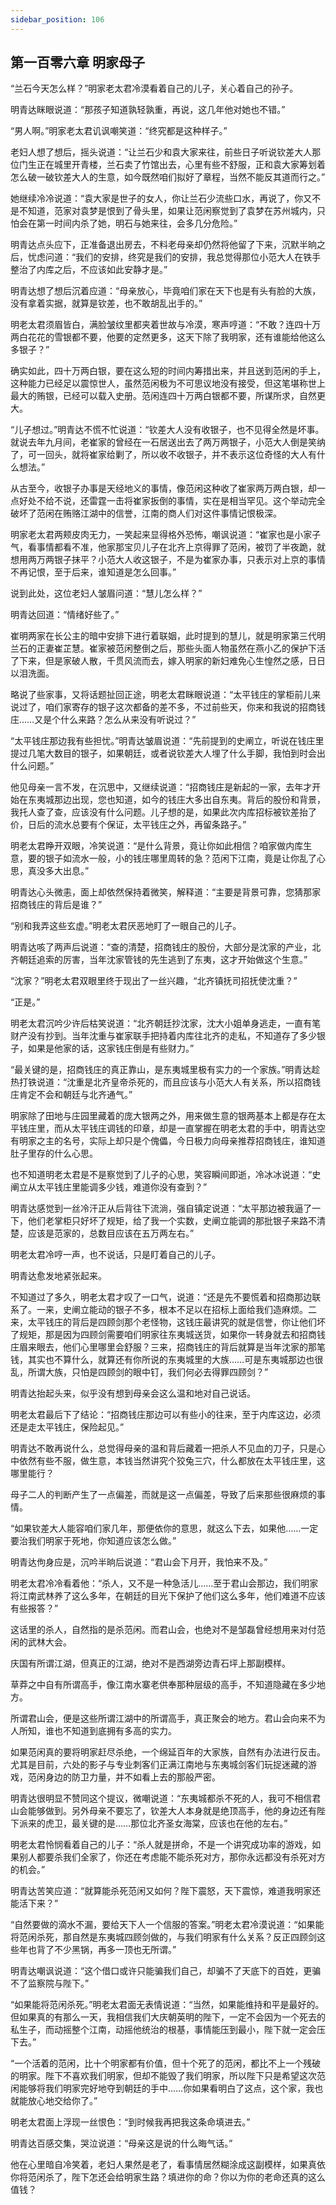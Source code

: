 ```yaml
---
sidebar_position: 106
---
```


## 第一百零六章 **明家母子**

“兰石今天怎么样？”明家老太君冷漠看着自己的儿子，关心着自己的孙子。

明青达眯眼说道：“那孩子知道孰轻孰重，再说，这几年他对她也不错。”

“男人啊。”明家老太君讥讽嘲笑道：“终究都是这种样子。”

老妇人想了想后，摇头说道：“让兰石少和袁大家来往，前些日子听说钦差大人那位门生正在城里开青楼，兰石卖了竹馆出去，心里有些不舒服，正和袁大家筹划着怎么破一破钦差大人的生意，如今既然咱们拟好了章程，当然不能反其道而行之。”

她继续冷冷说道：“袁大家是世子的女人，你让兰石少流些口水，再说了，你又不是不知道，范家对袁梦是恨到了骨头里，如果让范闲察觉到了袁梦在苏州城内，只怕会在第一时间内杀了她，明石与她来往，会多几分危险。”

明青达点头应下，正准备退出房去，不料老母亲却仍然将他留了下来，沉默半晌之后，忧虑问道：“我们的安排，终究是我们的安排，我总觉得那位小范大人在铁手整治了内库之后，不应该如此安静才是。”

明青达想了想后沉着应道：“母亲放心，毕竟咱们家在天下也是有头有脸的大族，没有拿着实据，就算是钦差，也不敢胡乱出手的。”

明老太君须眉皆白，满脸皱纹里都夹着世故与冷漠，寒声哼道：“不敢？连四十万两白花花的雪银都不要，他要的定然更多，这天下除了我明家，还有谁能给他这么多银子？”

确实如此，四十万两白银，要在这么短的时间内筹措出来，并且送到范闲的手上，这种能力已经足以震惊世人，虽然范闲极为不可思议地没有接受，但这笔堪称世上最大的贿银，已经可以载入史册。范闲连四十万两白银都不要，所谋所求，自然更大。

“儿子想过。”明青达不慌不忙说道：“钦差大人没有收银子，也不见得全然是坏事。就说去年九月间，老崔家的曾经在一石居送出去了两万两银子，小范大人倒是笑纳了，可一回头，就将崔家给剿了，所以收不收银子，并不表示这位奇怪的大人有什么想法。”

从古至今，收银子办事是天经地义的事情，像范闲这种收了崔家两万两白银，却一点好处不给不说，还雷霆一击将崔家扳倒的事情，实在是相当罕见。这个举动完全破坏了范闲在贿赂江湖中的信誉，江南的商人们对这件事情记恨极深。

明家老太君两颊皮肉无力，一笑起来显得格外恐怖，嘲讽说道：“崔家也是小家子气，看事情都看不准，他家那宝贝儿子在北齐上京得罪了范闲，被罚了半夜跪，就想用两万两银子抹平？小范大人收这银子，不是为崔家办事，只表示对上京的事情不再记恨，至于后来，谁知道是怎么回事。”

说到此处，这位老妇人皱眉问道：“慧儿怎么样？”

明青达回道：“情绪好些了。”

崔明两家在长公主的暗中安排下进行着联姻，此时提到的慧儿，就是明家第三代明兰石的正妻崔芷慧。崔家被范闲整倒之后，那些头面人物虽然在燕小乙的保护下活了下来，但是家破人散，千贯风流而去，嫁入明家的新妇难免心生惶然之感，日日以泪洗面。

略说了些家事，又将话题扯回正途，明老太君眯眼说道：“太平钱庄的掌柜前儿来说过了，咱们家寄存的银子这次都备的差不多，不过前些天，你来和我说的招商钱庄……又是个什么来路？怎么从来没有听说过？”

“太平钱庄那边我有些担忧。”明青达皱眉说道：“先前提到的史阐立，听说在钱庄里提过几笔大数目的银子，如果朝廷，或者说钦差大人埋了什么手脚，我怕到时会出什么问题。”

他见母亲一言不发，在沉思中，又继续说道：“招商钱庄是新起的一家，去年才开始在东夷城那边出现，您也知道，如今的钱庄大多出自东夷。背后的股份和背景，我托人查了查，应该没有什么问题。儿子想的是，如果此次内库招标被钦差抬了价，日后的流水总要有个保证，太平钱庄之外，再留条路子。”

明老太君睁开双眼，冷笑说道：“是什么背景，竟让你如此相信？咱家做内库生意，要的银子如流水一般，小的钱庄哪里周转的急？范闲下江南，竟是让你乱了心思，真没多大出息。”

明青达心头微恚，面上却依然保持着微笑，解释道：“主要是背景可靠，您猜那家招商钱庄的背后是谁？”

“别和我弄这些玄虚。”明老太君厌恶地盯了一眼自己的儿子。

明青达咳了两声后说道：“查的清楚，招商钱庄的股份，大部分是沈家的产业，北齐朝廷追索的厉害，当年沈家管钱的先生逃到了东夷，这才开始做这个生意。”

“沈家？”明老太君双眼里终于现出了一丝兴趣，“北齐镇抚司招抚使沈重？”

“正是。”

明老太君沉吟少许后枯笑说道：“北齐朝廷抄沈家，沈大小姐单身逃走，一直有笔财产没有抄到。当年沈重与崔家联手把持着内库往北齐的走私，不知道存了多少银子，如果是他家的话，这家钱庄倒是有些财力。”

“最关键的是，招商钱庄的真正靠山，是东夷城里极有实力的一个家族。”明青达趁热打铁说道：“沈重是北齐皇帝杀死的，而且应该与小范大人有关系，所以招商钱庄肯定不会和朝廷与北齐通气。”

明家除了田地与庄园里藏着的庞大银两之外，用来做生意的银两基本上都是存在太平钱庄里，而从太平钱庄调钱的印章，却是一直掌握在明老太君的手中，明青达空有明家之主的名号，实际上却只是个傀儡，今日极力向母亲推荐招商钱庄，谁知道肚子里存的什么心思。

也不知道明老太君是不是察觉到了儿子的心思，笑容瞬间即逝，冷冰冰说道：“史阐立从太平钱庄里能调多少钱，难道你没有查到？”

明青达感觉到一丝冷汗正从后背往下流淌，强自镇定说道：“太平那边被我逼了一下，他们老掌柜只好坏了规矩，给了我一个实数，史阐立能调的那批银子来路不清楚，应该是范家的，总数目应该在五万两左右。”

明老太君冷哼一声，也不说话，只是盯着自己的儿子。

明青达愈发地紧张起来。

不知道过了多久，明老太君才叹了一口气，说道：“还是先不要慌着和招商那边联系了。一来，史阐立能动的银子不多，根本不足以在招标上面给我们造麻烦。二来，太平钱庄的背后是四顾剑那个老怪物，这钱庄最讲究的就是信誉，你让他们坏了规矩，那是因为四顾剑需要咱们明家往东夷城送货，如果你一转身就去和招商钱庄眉来眼去，他们心里哪里会舒服？三来，招商钱庄的背后就算是当年沈家的那笔钱，其实也不算什么，就算还有你所说的东夷城里的大族……可是东夷城那边也很乱，所谓大族，只怕是四顾剑的眼中钉，我们何必去得罪四顾剑？”

明青达抬起头来，似乎没有想到母亲会这么温和地对自己说话。

明老太君最后下了结论：“招商钱庄那边可以有些小的往来，至于内库这边，必须还是走太平钱庄，保险起见。”

明青达不敢再说什么，总觉得母亲的温和背后藏着一把杀人不见血的刀子，只是心中依然有些不服，做生意，本钱当然讲究个狡兔三穴，什么都放在太平钱庄里，这哪里能行？

母子二人的判断产生了一点偏差，而就是这一点偏差，导致了后来那些很麻烦的事情。

“如果钦差大人能容咱们家几年，那便依你的意思，就这么下去，如果他……一定要治我们明家于死地，你知道应该怎么做。”

明青达佝身应是，沉吟半晌后说道：“君山会下月开，我怕来不及。”

明老太君冷冷看着他：“杀人，又不是一种急活儿……至于君山会那边，我们明家将江南武林养了这么多年，在朝廷的目光下保护了他们这么多年，他们难道不应该有些报答？”

这话里的杀人，自然指的是杀范闲。而君山会，也绝对不是邹磊曾经想用来对付范闲的武林大会。

庆国有所谓江湖，但真正的江湖，绝对不是西湖旁边青石坪上那副模样。

草莽之中自有所谓高手，像江南水寨老供奉那种层级的高手，不知道隐藏在多少地方。

所谓君山会，便是这些所谓江湖中的所谓高手，真正聚会的地方。君山会向来不为人所知，谁也不知道到底拥有多高的实力。

如果范闲真的要将明家赶尽杀绝，一个绵延百年的大家族，自然有办法进行反击。尤其是目前，六处的影子与专业刺客们正满江南地与东夷城剑客们玩捉迷藏的游戏，范闲身边的防卫力量，并不如看上去的那般严密。

明青达很明显不赞同这个提议，微嘲说道：“东夷城都杀不死的人，我可不相信君山会能够做到。另外母亲不要忘了，钦差大人本身就是绝顶高手，他的身边还有陛下派来的虎卫，最关键的是……那位北齐圣女海棠，应该也在他的左右。”

明老太君怜悯看着自己的儿子：“杀人就是拼命，不是一个讲究成功率的游戏，如果别人都要杀我们全家了，你还在考虑能不能杀死对方，那你永远都没有杀死对方的机会。”

明青达苦笑应道：“就算能杀死范闲又如何？陛下震怒，天下震惊，难道我明家还能活下来？”

“自然要做的滴水不漏，要给天下人一个信服的答案。”明老太君冷漠说道：“如果能将范闲杀死，那自然是东夷城四顾剑做的，与我们明家有什么关系？反正四顾剑这些年也背了不少黑锅，再多一顶也无所谓。”

明青达嘲讽说道：“这个借口或许只能骗我们自己，却骗不了天底下的百姓，更骗不了监察院与陛下。”

“如果能将范闲杀死。”明老太君面无表情说道：“当然，如果能维持和平是最好的。但如果真的有那么一天，我相信我们大庆朝英明的陛下，一定不会因为一个死去的私生子，而动摇整个江南，动摇他统治的根基，事情能压到最小，陛下就一定会压下去。”

“一个活着的范闲，比十个明家都有价值，但十个死了的范闲，都比不上一个残破的明家。陛下不喜欢我们明家，但却不能毁了我们明家，所以陛下只是希望这次范闲能够将我们明家完好地夺到朝廷的手中……你如果看明白了这点，这个家，我也就能放心地交给你了。”

明老太君面上浮现一丝恨色：“到时候我再把我这条命填进去。”

明青达百感交集，哭泣说道：“母亲这是说的什么晦气话。”

他在心里暗自冷笑着，老妇人果然是老了，看事情居然糊涂成这副模样，如果真依你将范闲杀了，陛下怎还会给明家生路？填进你的命？你以为你的老命还真的这么值钱？

